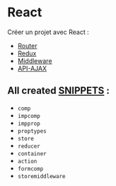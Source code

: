 # React

Créer un projet avec React :

- [Router]()
- [Redux]()
- [Middleware]()
- [API-AJAX]()

## All created [SNIPPETS](https://github.com/MagomedVoraev/react-tutoriel-doc/blob/only-important/snippets.md) : 

- `comp`
- `impcomp`
- `impprop`
- `proptypes`
- `store`
- `reducer`
- `container`
- `action`
- `formcomp`
- `storemiddleware`